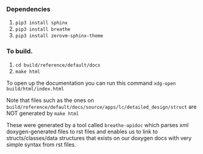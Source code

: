 ### Dependencies
1. `pip3 install sphinx`
2. `pip3 install breathe`
3. `pip3 install zerovm-sphinx-theme`


### To build. 
1. `cd build/reference/default/docs`
2. `make html`

To open up the documentation you can run this command ` xdg-open build/html/index.html `

Note that files such as the ones on `build/reference/default/docs/source/apps/lc/detailed_design/struct` are NOT generated by `make html`

These were generated by a tool called `breathe-apidoc` which parses xml doxygen-generated files to rst files and enables us to link to structs/classes/data structures that exists on our doxygen docs with very simple syntax from rst files.
